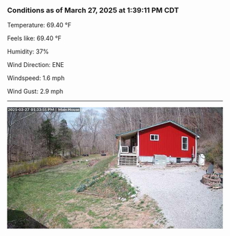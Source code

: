 ### Conditions as of March 27, 2025 at 1:39:11 PM CDT 

Temperature: 69.40 &deg;F

Feels like: 69.40 &deg;F

Humidity: 37%

Wind Direction: ENE

Windspeed: 1.6 mph

Wind Gust: 2.9 mph

---

<img src="./images/latest.jpeg"/>

